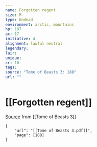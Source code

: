 ```yaml
---
name: Forgotten regent
size: M
type: Undead
environment: arctic, mountains
hp: 187
ac: 17
initiative: 4
alignment: lawful neutral
legendary: 
lair: 
unique: 
cr: 10
tags: 
source: "Tome of Beasts 3: 188"
url: ""
---
```

# [[Forgotten regent]]

[Source](zotero://open-pdf/library/items/BLGR9HVR?page=188) from [[Tome of Beasts 3]]

```pdf
{
	"url": "[[Tome of Beasts 3.pdf]]",
	"page": [188]
}
```


